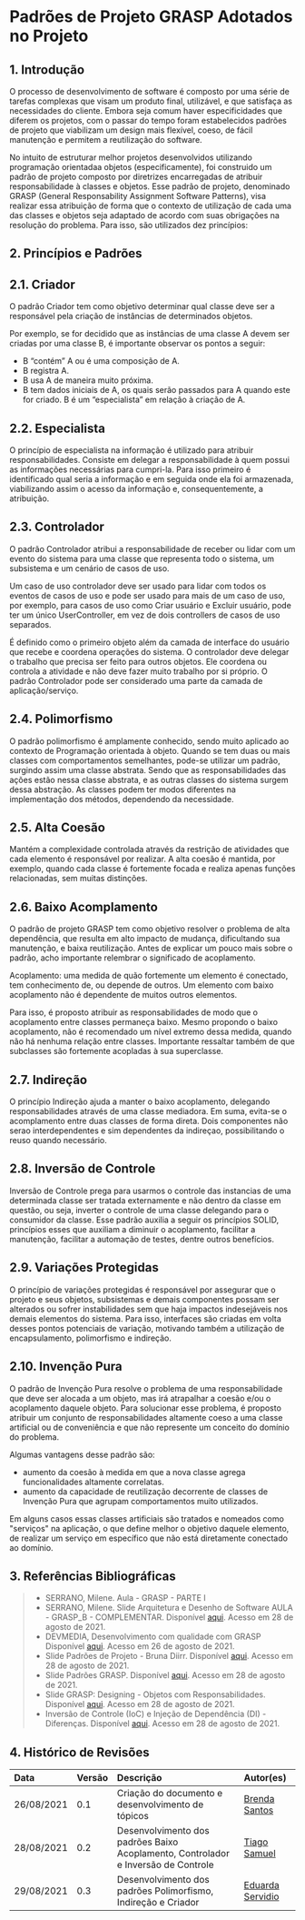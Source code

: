 # Padrões de Projeto GRASP Adotados no Projeto
## 1. Introdução
O processo de desenvolvimento de software é composto por uma série de tarefas complexas que visam um produto final, utilizável, e que satisfaça as necessidades do cliente. Embora seja comum haver especificidades que diferem os projetos, com o passar do tempo foram estabelecidos padrões de projeto que viabilizam um design mais flexível, coeso, de fácil manutenção e permitem a reutilização do software. 

No intuito de estruturar melhor projetos desenvolvidos utilizando programação orientadaa objetos (especificamente), foi construido um padrão de projeto composto por diretrizes encarregadas de atribuir responsabilidade à classes e objetos. Esse padrão de projeto, denominado GRASP (General Responsability Assignment Software Patterns), visa realizar essa atribuição de forma que o contexto de utilização de cada uma das classes e objetos seja adaptado de acordo com suas obrigações na resolução do problema. Para isso, são utilizados dez princípios: 

## 2. Princípios e Padrões 
## 2.1. Criador
O padrão Criador tem como objetivo determinar qual classe deve ser a responsável pela criação 
de instâncias de determinados objetos.

Por exemplo, se for decidido que as instâncias de uma classe A devem ser criadas por uma
classe B, é importante observar os pontos a seguir:

- B “contém” A ou é uma composição de A.
- B registra A.
- B usa A de maneira muito próxima.
- B tem dados iniciais de A, os quais serão passados para A quando este for criado. B é um “especialista” em relação à criação de A.

## 2.2. Especialista
O princípio de especialista na informação é utilizado para atribuir responsabilidades. Consiste em delegar a responsabilidade à quem possui as informações necessárias para cumpri-la. Para isso primeiro é identificado qual seria a informação e em seguida onde ela foi armazenada, viabilizando assim o acesso da informação e, consequentemente, a atribuição.

## 2.3. Controlador
O padrão Controlador atribui a responsabilidade de receber ou lidar com um evento do sistema para uma classe que representa todo o sistema, um subsistema e um cenário de casos de uso.

Um caso de uso controlador deve ser usado para lidar com todos os eventos de casos de uso e pode ser usado para mais de um caso de uso, por exemplo, para casos de uso como Criar usuário e Excluir usuário, pode ter um único UserController, em vez de dois controllers de casos de uso separados.

É definido como o primeiro objeto além da camada de interface do usuário que recebe e coordena operações do sistema. O controlador deve delegar o trabalho que precisa ser feito para outros objetos. Ele coordena ou controla a atividade e não deve fazer muito trabalho por si próprio. O padrão Controlador pode ser considerado uma parte da camada de aplicação/serviço.

## 2.4. Polimorfismo
O padrão polimorfismo é amplamente conhecido, sendo muito aplicado ao contexto de Programação 
orientada à objeto. Quando se tem duas ou mais classes com comportamentos semelhantes,
pode-se utilizar um padrão, surgindo assim uma classe abstrata. Sendo que as responsabilidades
 das ações estão nessa classe abstrata, e as outras classes do sistema surgem dessa abstração.
 As classes podem ter modos diferentes na implementação dos métodos, dependendo da necessidade.

## 2.5. Alta Coesão
Mantém a complexidade controlada através da restrição de atividades que cada elemento é responsável por realizar. A alta coesão é mantida, por exemplo, quando cada classe é fortemente focada e realiza apenas funções relacionadas, sem muitas distinções.

## 2.6. Baixo Acomplamento
O padrão de projeto GRASP tem como objetivo resolver o problema de alta dependência, que resulta em alto impacto de mudança, dificultando sua manutenção, e baixa reutilização. Antes de explicar um pouco mais sobre o padrão, acho importante relembrar o significado de acoplamento.

Acoplamento: uma medida de quão fortemente um elemento é conectado, tem conhecimento de, ou depende de outros. Um elemento com baixo acoplamento não é dependente de muitos outros elementos.

Para isso, é proposto atribuir as responsabilidades de modo que o acoplamento entre classes permaneça baixo. Mesmo propondo o baixo acoplamento, não é recomendado um nível extremo dessa medida, quando não há nenhuma relação entre classes. Importante ressaltar também de que subclasses são fortemente acopladas à sua superclasse.

## 2.7. Indireção
O princípio Indireção ajuda a manter o baixo acoplamento, delegando responsabilidades através
de uma classe mediadora. Em suma, evita-se o acomplamento entre duas classes de forma direta.
Dois componentes não serao interdependentes e sim dependentes da indireçao, possibilitando o reuso quando necessário.

## 2.8. Inversão de Controle
Inversão de Controle prega para usarmos o controle das instancias de uma determinada classe ser tratada externamente e não dentro da classe em questão, ou seja, inverter o controle de uma classe delegando para o consumidor da classe. Esse padrão auxilia a seguir os princípios SOLID, princípios esses que auxiliam a diminuir o acoplamento, facilitar a manutenção, facilitar a automação de testes, dentre outros benefícios.

## 2.9. Variações Protegidas 
O princípio de variações protegidas é responsável por assegurar que o projeto e seus objetos, subsistemas e demais componentes possam ser alterados ou sofrer instabilidades sem que haja impactos indesejáveis nos demais elementos do sistema. Para isso, interfaces são criadas em volta desses pontos potenciais de variação, motivando também a utilização de encapsulamento, polimorfismo e indireção.

## 2.10. Invenção Pura
O padrão de Invenção Pura resolve o problema de uma responsabilidade que deve ser alocada a um objeto, mas irá atrapalhar a coesão e/ou o acoplamento daquele objeto. Para solucionar esse problema, é proposto atribuir um conjunto de responsabilidades altamente coeso a uma classe artificial ou de conveniência
e que não represente um conceito do domínio do problema.

Algumas vantagens desse padrão são:
- aumento da coesão à medida em que a nova classe agrega funcionalidades
altamente correlatas.
- aumento da capacidade de reutilização decorrente de classes de Invenção Pura
que agrupam comportamentos muito utilizados.

Em alguns casos essas classes artificiais são tratados e nomeados como "serviços" na aplicação, o que define melhor o objetivo daquele elemento, de realizar um serviço em específico que não está diretamente conectado ao domínio.

## 3. Referências Bibliográficas
> - SERRANO, Milene. Aula - GRASP - PARTE I
> - SERRANO, Milene. Slide Arquitetura e Desenho de Software AULA - GRASP_B - COMPLEMENTAR. Disponível [aqui](https://aprender3.unb.br/pluginfile.php/897140/mod_label/intro/Arquitetura%20e%20Desenho%20de%20Software%20-%20Aula%20GRASP_B%20-%20Profa.%20Milene%20-%20Complementar.pdf). Acesso em 28 de agosto de 2021.
> - DEVMEDIA, Desenvolvimento com qualidade com GRASP Disponível [aqui](]https://www.devmedia.com.br/desenvolvimento-com-qualidade-com-grasp/28704). Acesso em 26 de agosto de 2021.
> - Slide Padrões de Projeto - Bruna Diirr. Disponível [aqui](http://www.ic.uff.br/~anselmo/cursos/ProjSoft/apresentacoes/Padroes%20de%20projeto.pdf). Acesso em 28 de agosto de 2021.
> - Slide Padrões GRASP. Disponível [aqui](http://www.facom.ufu.br/~bacala/ESOF/05a-Padr%C3%B5es%20GRASP.pdf). Acesso em 28 de agosto de 2021.
> - Slide GRASP: Designing - Objetos com Responsabilidades. Disponível [aqui](https://www.ic.unicamp.br/~ariadne/mc436/1s2017/Lar16GRASP.pdf). Acesso em 28 de agosto de 2021.
> - Inversão de Controle (IoC) e Injeção de Dependência (DI) - Diferenças. Disponível [aqui](http://www.linhadecodigo.com.br/artigo/3418/inversao-de-controle-ioc-e-injecao-de-dependencia-di-diferencas.aspx#:~:text=Invers%C3%A3o%20de%20Controle%20ou%20Inversion,outra%20classe%2C%20interface%2C%20componente%2C). Acesso em 28 de agosto de 2021.

## 4. Histórico de Revisões
|    Data    | Versão | Descrição       | Autor(es)     |
| :--------- | :----- | :-------------- | :------------ |
| 26/08/2021 | 0.1    | Criação do documento e desenvolvimento de tópicos | [Brenda Santos](https://github.com/brendavsantos)                               |
| 28/08/2021 | 0.2    | Desenvolvimento dos padrões Baixo Acoplamento, Controlador e Inversão de Controle | [Tiago Samuel](https://github.com/tsrrodrigues) |
| 29/08/2021 | 0.3    | Desenvolvimento dos padrões Polimorfismo, Indireção e Criador         | [Eduarda Servidio](https://github.com/ServideoEC)           |

